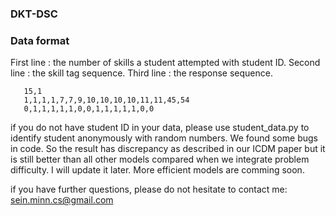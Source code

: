 ### DKT-DSC 


### Data format

First line : the number of skills a student attempted with student ID.
Second line : the skill tag sequence.
Third line : the response sequence.

 ```
    15,1
    1,1,1,1,7,7,9,10,10,10,10,11,11,45,54
    0,1,1,1,1,1,0,0,1,1,1,1,1,0,0
 ```
 
 if you do not have student ID in your data, please use student_data.py to identify student anonymously with random numbers.
 We found some bugs in code. So the result has discrepancy as described in our ICDM paper but it is still better than all other models compared when we integrate problem difficulty. I will update it later. More efficient models are comming soon. 
 
if you have further questions, please do not hesitate to contact me: sein.minn.cs@gmail.com

